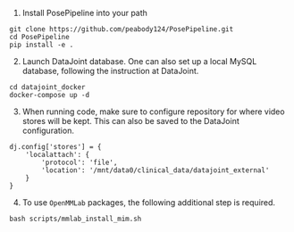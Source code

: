 

1. Install PosePipeline into your path

```
git clone https://github.com/peabody124/PosePipeline.git
cd PosePipeline
pip install -e .
```

2. Launch DataJoint database. One can also set up a local MySQL database, following the instruction at DataJoint.

```
cd datajoint_docker
docker-compose up -d
```

3. When running code, make sure to configure repository for where video stores will be kept. This can also be saved to 
   the DataJoint configuration.

```
dj.config['stores'] = {
    'localattach': {
        'protocol': 'file',
        'location': '/mnt/data0/clinical_data/datajoint_external'
    }
}
```

4. To use `OpenMMLab` packages, the following additional step is required. 

```
bash scripts/mmlab_install_mim.sh
```
